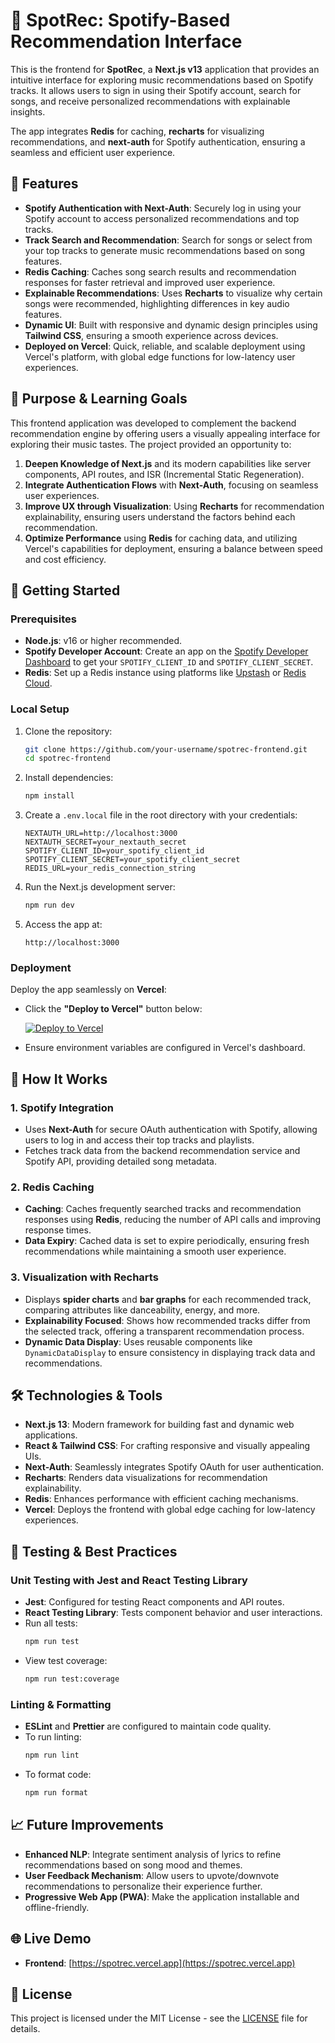 # 🎵 SpotRec: Spotify-Based Recommendation Interface

This is the frontend for **SpotRec**, a **Next.js v13** application that provides an intuitive interface for exploring music recommendations based on Spotify tracks. It allows users to sign in using their Spotify account, search for songs, and receive personalized recommendations with explainable insights.

The app integrates **Redis** for caching, **recharts** for visualizing recommendations, and **next-auth** for Spotify authentication, ensuring a seamless and efficient user experience.

## 🌟 Features

- **Spotify Authentication with Next-Auth**: Securely log in using your Spotify account to access personalized recommendations and top tracks.
- **Track Search and Recommendation**: Search for songs or select from your top tracks to generate music recommendations based on song features.
- **Redis Caching**: Caches song search results and recommendation responses for faster retrieval and improved user experience.
- **Explainable Recommendations**: Uses **Recharts** to visualize why certain songs were recommended, highlighting differences in key audio features.
- **Dynamic UI**: Built with responsive and dynamic design principles using **Tailwind CSS**, ensuring a smooth experience across devices.
- **Deployed on Vercel**: Quick, reliable, and scalable deployment using Vercel's platform, with global edge functions for low-latency user experiences.

## 🎯 Purpose & Learning Goals

This frontend application was developed to complement the backend recommendation engine by offering users a visually appealing interface for exploring their music tastes. The project provided an opportunity to:

1. **Deepen Knowledge of Next.js** and its modern capabilities like server components, API routes, and ISR (Incremental Static Regeneration).
2. **Integrate Authentication Flows** with **Next-Auth**, focusing on seamless user experiences.
3. **Improve UX through Visualization**: Using **Recharts** for recommendation explainability, ensuring users understand the factors behind each recommendation.
4. **Optimize Performance** using **Redis** for caching data, and utilizing Vercel's capabilities for deployment, ensuring a balance between speed and cost efficiency.

## 🚀 Getting Started

### Prerequisites

- **Node.js**: v16 or higher recommended.
- **Spotify Developer Account**: Create an app on the [Spotify Developer Dashboard](https://developer.spotify.com/dashboard/) to get your `SPOTIFY_CLIENT_ID` and `SPOTIFY_CLIENT_SECRET`.
- **Redis**: Set up a Redis instance using platforms like [Upstash](https://upstash.com/) or [Redis Cloud](https://redis.com/).

### Local Setup

1. Clone the repository:

   ```bash
   git clone https://github.com/your-username/spotrec-frontend.git
   cd spotrec-frontend
   ```

2. Install dependencies:

   ```bash
   npm install
   ```

3. Create a `.env.local` file in the root directory with your credentials:

   ```
   NEXTAUTH_URL=http://localhost:3000
   NEXTAUTH_SECRET=your_nextauth_secret
   SPOTIFY_CLIENT_ID=your_spotify_client_id
   SPOTIFY_CLIENT_SECRET=your_spotify_client_secret
   REDIS_URL=your_redis_connection_string
   ```

4. Run the Next.js development server:

   ```bash
   npm run dev
   ```

5. Access the app at:
   ```
   http://localhost:3000
   ```

### Deployment

Deploy the app seamlessly on **Vercel**:

- Click the **"Deploy to Vercel"** button below:

  [![Deploy to Vercel](https://vercel.com/button)](https://vercel.com/import/project?template=https://github.com/your-username/spotrec-frontend)

- Ensure environment variables are configured in Vercel's dashboard.

## 🧠 How It Works

### 1. Spotify Integration

- Uses **Next-Auth** for secure OAuth authentication with Spotify, allowing users to log in and access their top tracks and playlists.
- Fetches track data from the backend recommendation service and Spotify API, providing detailed song metadata.

### 2. Redis Caching

- **Caching**: Caches frequently searched tracks and recommendation responses using **Redis**, reducing the number of API calls and improving response times.
- **Data Expiry**: Cached data is set to expire periodically, ensuring fresh recommendations while maintaining a smooth user experience.

### 3. Visualization with Recharts

- Displays **spider charts** and **bar graphs** for each recommended track, comparing attributes like danceability, energy, and more.
- **Explainability Focused**: Shows how recommended tracks differ from the selected track, offering a transparent recommendation process.
- **Dynamic Data Display**: Uses reusable components like `DynamicDataDisplay` to ensure consistency in displaying track data and recommendations.

## 🛠️ Technologies & Tools

- **Next.js 13**: Modern framework for building fast and dynamic web applications.
- **React & Tailwind CSS**: For crafting responsive and visually appealing UIs.
- **Next-Auth**: Seamlessly integrates Spotify OAuth for user authentication.
- **Recharts**: Renders data visualizations for recommendation explainability.
- **Redis**: Enhances performance with efficient caching mechanisms.
- **Vercel**: Deploys the frontend with global edge caching for low-latency experiences.

## 🧪 Testing & Best Practices

### Unit Testing with Jest and React Testing Library

- **Jest**: Configured for testing React components and API routes.
- **React Testing Library**: Tests component behavior and user interactions.
- Run all tests:
  ```bash
  npm run test
  ```
- View test coverage:
  ```bash
  npm run test:coverage
  ```

### Linting & Formatting

- **ESLint** and **Prettier** are configured to maintain code quality.
- To run linting:
  ```bash
  npm run lint
  ```
- To format code:
  ```bash
  npm run format
  ```

## 📈 Future Improvements

- **Enhanced NLP**: Integrate sentiment analysis of lyrics to refine recommendations based on song mood and themes.
- **User Feedback Mechanism**: Allow users to upvote/downvote recommendations to personalize their experience further.
- **Progressive Web App (PWA)**: Make the application installable and offline-friendly.

## 🌐 Live Demo

- **Frontend**: [https://spotrec.vercel.app](https://spotrec.vercel.app)

## 📝 License

This project is licensed under the MIT License - see the [LICENSE](LICENSE) file for details.

